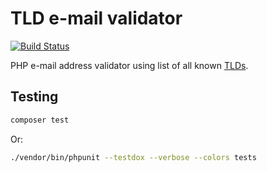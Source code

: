 # TLD e-mail validator

[![Build Status](https://travis-ci.com/fedek6/tld-mail-validator.svg?token=Fpapy2MXqrwtfsLgfThp&branch=main)](https://travis-ci.com/fedek6/tld-mail-validator)

PHP e-mail address validator using list of all known [TLDs](https://data.iana.org/TLD/tlds-alpha-by-domain.txt).

## Testing

```bash
composer test
```

Or: 

```bash
./vendor/bin/phpunit --testdox --verbose --colors tests
```
